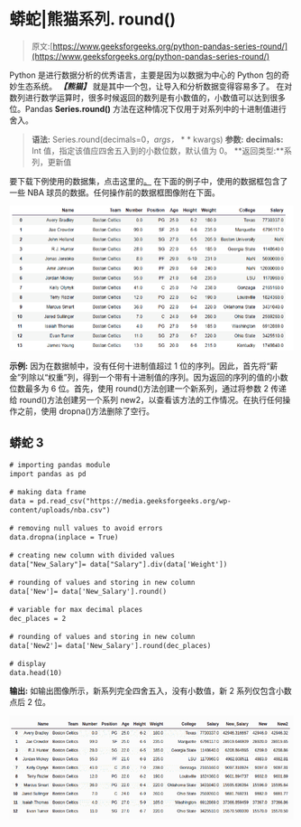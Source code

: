 # 蟒蛇|熊猫系列. round()

> 原文:[https://www.geeksforgeeks.org/python-pandas-series-round/](https://www.geeksforgeeks.org/python-pandas-series-round/)

Python 是进行数据分析的优秀语言，主要是因为以数据为中心的 Python 包的奇妙生态系统。 ***【熊猫】*** 就是其中一个包，让导入和分析数据变得容易多了。
在对数列进行数学运算时，很多时候返回的数列是有小数值的，小数值可以达到很多位。Pandas **Series.round()** 方法在这种情况下仅用于对系列中的十进制值进行舍入。

> **语法:** Series.round(decimals=0，*args，* * * kwargs)
> **参数:**
> **decimals:** Int 值，指定该值应四舍五入到的小数位数，默认值为 0。
> **返回类型:**系列，更新值

要下载下例使用的数据集，点击这里的[。](https://media.geeksforgeeks.org/wp-content/uploads/nba.csv)
在下面的例子中，使用的数据框包含了一些 NBA 球员的数据。任何操作前的数据框图像附在下面。

![](img/793ad040c852f46d3cbfdaf19ee388c2.png)

**示例:**
因为在数据帧中，没有任何十进制值超过 1 位的序列。因此，首先将“薪金”列除以“权重”列，得到一个带有十进制值的序列。因为返回的序列的值的小数位数最多为 6 位。首先，使用 round()方法创建一个新系列，通过将参数 2 传递给 round()方法创建另一个系列 new2，以查看该方法的工作情况。在执行任何操作之前，使用 dropna()方法删除了空行。

## 蟒蛇 3

```
# importing pandas module
import pandas as pd

# making data frame
data = pd.read_csv("https://media.geeksforgeeks.org/wp-content/uploads/nba.csv")

# removing null values to avoid errors
data.dropna(inplace = True)

# creating new column with divided values
data["New_Salary"]= data["Salary"].div(data['Weight'])

# rounding of values and storing in new column
data['New']= data['New_Salary'].round()

# variable for max decimal places
dec_places = 2

# rounding of values and storing in new column
data['New2']= data['New_Salary'].round(dec_places)

# display
data.head(10)
```

**输出:**
如输出图像所示，新系列完全四舍五入，没有小数值，新 2 系列仅包含小数点后 2 位。

![](img/dca794f9f0b4af527ac637a00e02c7cb.png)